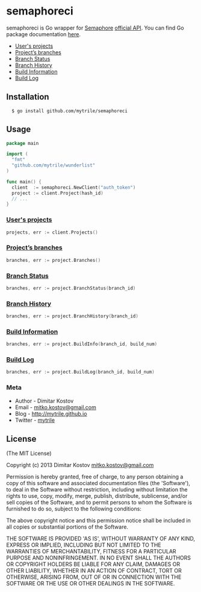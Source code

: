 # semaphoreci

semaphoreci is Go wrapper for [Semaphore](https://semaphoreapp.com/) [official API](http://docs.semaphoreapp.com/api).
You can find Go package documentation [here](http://godoc.org/github.com/mytrile/semaphoreci).

* [User's projects](#users-projects)
* [Project’s branches](#projects-branches)
* [Branch Status](#branch-status)
* [Branch History](#branch-history)
* [Build Information](#build-information)
* [Build Log](#build-log)

## Installation

      $ go install github.com/mytrile/semaphoreci

## Usage

``` go
package main

import (
  "fmt"
  "github.com/mytrile/wunderlist"
)

func main() {
  client  := semaphoreci.NewClient("auth_token")
  project := client.Project(hash_id)
  // ...
}
```

### [User's projects](http://docs.semaphoreapp.com/api#projects)

``` go
projects, err := client.Projects()
```

### [Project’s branches](http://docs.semaphoreapp.com/api#branches)

``` go
branches, err := project.Branches()
```

### [Branch Status](http://docs.semaphoreapp.com/api#branch_status)

``` go
branches, err := project.BranchStatus(branch_id)
```

### [Branch History](http://docs.semaphoreapp.com/api#branch_history)

``` go
branches, err := project.BranchHistory(branch_id)
```

### [Build Information](http://docs.semaphoreapp.com/api#build_information)

``` go
branches, err := project.BuildInfo(branch_id, build_num)
```

### [Build Log](http://docs.semaphoreapp.com/api#build_log)

``` go
branches, err := project.BuildLog(branch_id, build_num)
```

### Meta

* Author  - Dimitar Kostov
* Email   - mitko.kostov@gmail.com
* Blog    - <http://mytrile.github.io>
* Twitter - [mytrile](https://twitter.com/mytrile)

## License

(The MIT License)

Copyright (c) 2013 Dimitar Kostov <mitko.kostov@gmail.com>

Permission is hereby granted, free of charge, to any person obtaining
a copy of this software and associated documentation files (the
'Software'), to deal in the Software without restriction, including
without limitation the rights to use, copy, modify, merge, publish,
distribute, sublicense, and/or sell copies of the Software, and to
permit persons to whom the Software is furnished to do so, subject to
the following conditions:

The above copyright notice and this permission notice shall be
included in all copies or substantial portions of the Software.

THE SOFTWARE IS PROVIDED 'AS IS', WITHOUT WARRANTY OF ANY KIND,
EXPRESS OR IMPLIED, INCLUDING BUT NOT LIMITED TO THE WARRANTIES OF
MERCHANTABILITY, FITNESS FOR A PARTICULAR PURPOSE AND NONINFRINGEMENT.
IN NO EVENT SHALL THE AUTHORS OR COPYRIGHT HOLDERS BE LIABLE FOR ANY
CLAIM, DAMAGES OR OTHER LIABILITY, WHETHER IN AN ACTION OF CONTRACT,
TORT OR OTHERWISE, ARISING FROM, OUT OF OR IN CONNECTION WITH THE
SOFTWARE OR THE USE OR OTHER DEALINGS IN THE SOFTWARE.

